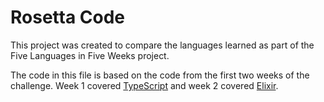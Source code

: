 # Rosetta Code
This project was created to compare the languages learned as part of the Five Languages in Five Weeks project.

The code in this file is based on the code from the first two weeks of the challenge. Week 1 covered [TypeScript][ts] and week 2 covered [Elixir][ex].

[ts]: https://github.com/jpniederer/FiveInFive-TypeScript
[ex]: https://github.com/jpniederer/FiveInFive-Elixir